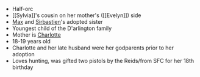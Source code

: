 - Half-orc
- [[Sylvia]]'s cousin on her mother's ([[Evelyn]]) side
- [Max](NPCs/Deceased/Max.md) and [Sirbastien](NPCs/Living/Sirbastien.md)'s adopted sister
- Youngest child of the D'arlington family
- Mother is [Charlotte](NPCs/Living/Charlotte.md)
- 18-19 years old
- Charlotte and her late husband were her godparents prior to her adoption
- Loves hunting, was gifted two pistols by the Reids/from SFC for her 18th birthday